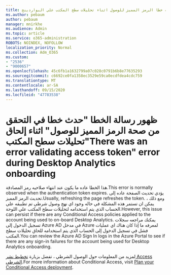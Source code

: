 ```yaml
---
title: حدث خطا في التحقق من صحة خطا الرمز المميز للوصول اثناء تحليلات سطح المكتب علي البواردينج
ms.author: pebaum
author: pebaum
manager: mnirkhe
ms.audience: Admin
ms.topic: article
ms.service: o365-administration
ROBOTS: NOINDEX, NOFOLLOW
localization_priority: Normal
ms.collection: Adm_O365
ms.custom:
- "2536"
- "9000657"
ms.openlocfilehash: 45c6fb1a1632799a07c028c0791b6b8e77635293
ms.sourcegitcommit: c6692ce0fa1358ec3529e59ca0ecdfdea4cdc759
ms.translationtype: MT
ms.contentlocale: ar-SA
ms.lasthandoff: 09/15/2020
ms.locfileid: "47783538"
---
```

# <a name="there-was-an-error-validating-access-token-error-during-desktop-analytics-onboarding"></a><span data-ttu-id="d0922-102">ظهور رسالة الخطا "حدث خطا في التحقق من صحة الرمز المميز للوصول" اثناء إلحاق تحليلات سطح المكتب</span><span class="sxs-lookup"><span data-stu-id="d0922-102">"There was an error validating access token" error during Desktop Analytics onboarding</span></span>

<span data-ttu-id="d0922-103">هذا الخطا عاده ما يكون عند انتهاء صلاحيه رمز المصادقة.</span><span class="sxs-lookup"><span data-stu-id="d0922-103">This error is normally observed when the authentication token expires.</span></span> <span data-ttu-id="d0922-104">يؤدي تحديث الصفحة عاده إلى تحديث الرمز المميز.</span><span class="sxs-lookup"><span data-stu-id="d0922-104">Usually, refreshing the page refreshes the token.</span></span> <span data-ttu-id="d0922-105">ومع ذلك ، يمكن ان تستمر هذه المشكلة في حاله وجود اي نهج وصول شرطي تم تطبيقه علي الحساب الذي يتم استخدامه لتحليلات سطح المكتب علي اللوحة.</span><span class="sxs-lookup"><span data-stu-id="d0922-105">However, this issue can persist if there are any Conditional Access policies applied to the account being used to on-board Desktop Analytics.</span></span> <span data-ttu-id="d0922-106">يمكنك مراجعه سجلات تسجيل الدخول إلى Azure AD في مدخل Azure لمعرفه ما إذا كان هناك اي عمليات فشل في تسجيل الدخول إلى الحساب الذي يتم استخدامه للحاق تحليلات سطح المكتب.</span><span class="sxs-lookup"><span data-stu-id="d0922-106">You can review the Azure AD Sign In logs in the Azure Portal to see if there are any sign-in failures for the account being used for Desktop Analytics onboarding.</span></span>

<span data-ttu-id="d0922-107">لمزيد من المعلومات حول الوصول الشرطي ، تفضل بزيارة [تخطيط نشر Access الشرطي](https://docs.microsoft.com/azure/active-directory/conditional-access/plan-conditional-access).</span><span class="sxs-lookup"><span data-stu-id="d0922-107">For more information about Conditional Access, visit [Plan your Conditional Access deployment](https://docs.microsoft.com/azure/active-directory/conditional-access/plan-conditional-access).</span></span>